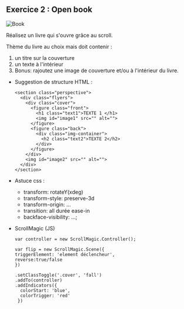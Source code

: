 ## Exercice 2 : Open book

![Book](https://github.com/tonidano/Workshop_AnimJS-GSAP/blob/master/assets/images/book.gif)

Réalisez un livre qui s'ouvre grâce au scroll.

Thème du livre au choix mais doit contenir :
1. un titre sur la couverture
2. un texte à l'intérieur
3. Bonus:  rajoutez une image de couverture et/ou à l'intérieur du livre.



* Suggestion de structure HTML :

      <section class="perspective">
        <div class="flyers">
          <div class="cover">
            <figure class="front">
              <h1 class="text1">TEXTE 1 </h1>
              <img id="image1" src="" alt="">
            </figure>
            <figure class="back">
              <div class="img-container">
                <h2 class="text2">TEXTE 2</h2>
              </div>
            </figure>
          </div>
          <img id="image2" src="" alt="">
        </div>
      </section>

* Astuce css :
   * transform: rotateY(xdeg)
   * transform-style: preserve-3d
   * transform-origin: ...
   * transition: all durée ease-in
   * backface-visibility: ...;


* ScrollMagic (JS)

      var controller = new ScrollMagic.Controller();

      var flip = new ScrollMagic.Scene({
      triggerElement: 'element déclencheur',
      reverse:true/false
      })

      .setClassToggle('.cover', 'fall')
      .addTo(controller)
      .addIndicators({
        colorStart: 'blue',
        colorTrigger: 'red'
       })
